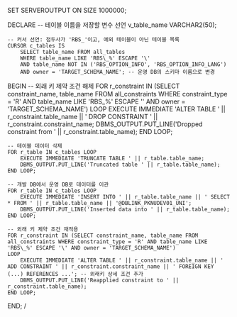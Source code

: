 

SET SERVEROUTPUT ON SIZE 1000000;

DECLARE
    -- 테이블 이름을 저장할 변수 선언
    v_table_name VARCHAR2(50);

    -- 커서 선언: 접두사가 'RBS_'이고, 예외 테이블이 아닌 테이블 목록
    CURSOR c_tables IS
        SELECT table_name FROM all_tables
        WHERE table_name LIKE 'RBS\_%' ESCAPE '\'
        AND table_name NOT IN ('RBS_OPTION_INFO', 'RBS_OPTION_INFO_LANG')
        AND owner = 'TARGET_SCHEMA_NAME'; -- 운영 DB의 스키마 이름으로 변경

BEGIN
    -- 외래 키 제약 조건 해제
    FOR r_constraint IN (SELECT constraint_name, table_name FROM all_constraints WHERE constraint_type = 'R' AND table_name LIKE 'RBS\_%' ESCAPE '\' AND owner = 'TARGET_SCHEMA_NAME')
    LOOP
        EXECUTE IMMEDIATE 'ALTER TABLE ' || r_constraint.table_name || ' DROP CONSTRAINT ' || r_constraint.constraint_name;
        DBMS_OUTPUT.PUT_LINE('Dropped constraint from ' || r_constraint.table_name);
    END LOOP;

    -- 테이블 데이터 삭제
    FOR r_table IN c_tables LOOP
        EXECUTE IMMEDIATE 'TRUNCATE TABLE ' || r_table.table_name;
        DBMS_OUTPUT.PUT_LINE('Truncated table ' || r_table.table_name);
    END LOOP;

    -- 개발 DB에서 운영 DB로 데이터를 이관
    FOR r_table IN c_tables LOOP
        EXECUTE IMMEDIATE 'INSERT INTO ' || r_table.table_name || ' SELECT * FROM ' || r_table.table_name || '@DBLINK_PKNUDEV01_UNI';
        DBMS_OUTPUT.PUT_LINE('Inserted data into ' || r_table.table_name);
    END LOOP;

    -- 외래 키 제약 조건 재적용
    FOR r_constraint IN (SELECT constraint_name, table_name FROM all_constraints WHERE constraint_type = 'R' AND table_name LIKE 'RBS\_%' ESCAPE '\' AND owner = 'TARGET_SCHEMA_NAME')
    LOOP
        EXECUTE IMMEDIATE 'ALTER TABLE ' || r_constraint.table_name || ' ADD CONSTRAINT ' || r_constraint.constraint_name || ' FOREIGN KEY (...) REFERENCES ...'; -- 외래키 상세 조건 추가
        DBMS_OUTPUT.PUT_LINE('Reapplied constraint to ' || r_constraint.table_name);
    END LOOP;
END;
/

